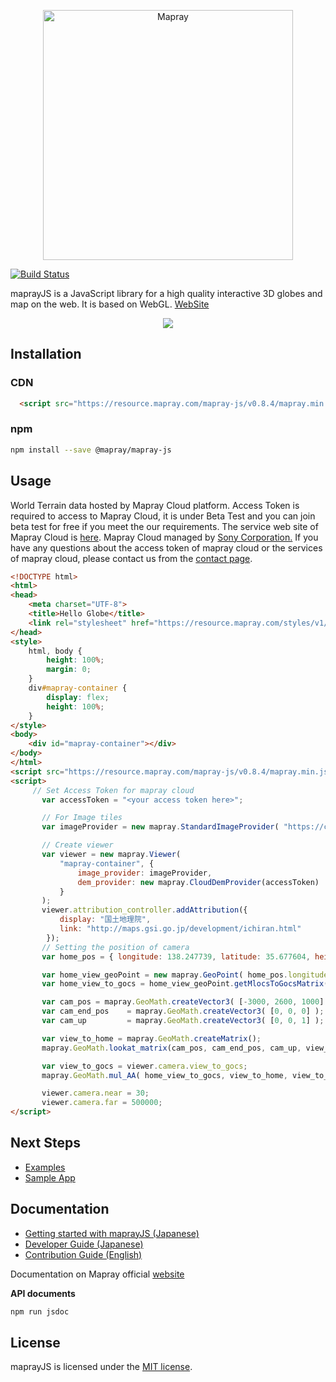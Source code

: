 [<p align="center"><img width="400" alt="Mapray" src="https://storage.googleapis.com/ino-sandbox.appspot.com/github/mainlogo.png"></p>](https://mapray.com/)
[![Build Status](https://travis-ci.org/sony/mapray-js.svg?branch=master)](https://travis-ci.org/sony/mapray-js)

maprayJS is a JavaScript library for a high quality interactive 3D globes and map on the web. It is based on WebGL.
[WebSite](https://mapray.com)

[<p align="center"><img src="https://storage.googleapis.com/ino-sandbox.appspot.com/github/fujisan.jpg" /></p>](https://mapray.com/nextRambler.html)

## Installation
### CDN
```html
  <script src="https://resource.mapray.com/mapray-js/v0.8.4/mapray.min.js"></script>
```

### npm
```bash
npm install --save @mapray/mapray-js
```

## Usage
World Terrain data hosted by Mapray Cloud platform. Access Token is required to access to Mapray Cloud, it is under Beta Test and you can join beta test for free if you meet the our requirements. 
The service web site of Mapray Cloud is [here](https://cloud.mapray.com).
Mapray Cloud managed by [Sony Corporation.](https://www.sony.com/) If you have any questions about the access token of mapray cloud or the services of mapray cloud, please contact us from the [contact page](https://mapray.com/contact.html).
```html
<!DOCTYPE html>
<html>
<head>
    <meta charset="UTF-8">
    <title>Hello Globe</title>
    <link rel="stylesheet" href="https://resource.mapray.com/styles/v1/mapray.css">
</head>
<style>
    html, body {
        height: 100%;
        margin: 0;
    }
    div#mapray-container {
        display: flex;
        height: 100%;
    }
</style>
<body>
    <div id="mapray-container"></div>
</body>
</html>
<script src="https://resource.mapray.com/mapray-js/v0.8.4/mapray.min.js"></script>
<script>
     // Set Access Token for mapray cloud
       var accessToken = "<your access token here>";

       // For Image tiles
       var imageProvider = new mapray.StandardImageProvider( "https://cyberjapandata.gsi.go.jp/xyz/seamlessphoto/", ".jpg", 256, 0, 18 );

       // Create viewer
       var viewer = new mapray.Viewer(
           "mapray-container", {
               image_provider: imageProvider,
               dem_provider: new mapray.CloudDemProvider(accessToken)
           }
       );
       viewer.attribution_controller.addAttribution({
           display: "国土地理院",
           link: "http://maps.gsi.go.jp/development/ichiran.html"
        });
       // Setting the position of camera
       var home_pos = { longitude: 138.247739, latitude: 35.677604, height: 3000 };

       var home_view_geoPoint = new mapray.GeoPoint( home_pos.longitude, home_pos.latitude, home_pos.height );
       var home_view_to_gocs = home_view_geoPoint.getMlocsToGocsMatrix( mapray.GeoMath.createMatrix() );

       var cam_pos = mapray.GeoMath.createVector3( [-3000, 2600, 1000] );
       var cam_end_pos    = mapray.GeoMath.createVector3( [0, 0, 0] );
       var cam_up         = mapray.GeoMath.createVector3( [0, 0, 1] );

       var view_to_home = mapray.GeoMath.createMatrix();
       mapray.GeoMath.lookat_matrix(cam_pos, cam_end_pos, cam_up, view_to_home);

       var view_to_gocs = viewer.camera.view_to_gocs;
       mapray.GeoMath.mul_AA( home_view_to_gocs, view_to_home, view_to_gocs );

       viewer.camera.near = 30;
       viewer.camera.far = 500000;
</script>
```

## Next Steps
- [Examples](/examples)
- [Sample App](/apps)

## Documentation
- [Getting started with maprayJS (Japanese)](/doc/developer-guide/GettingStarted.md)
- [Developer Guide (Japanese)](/doc/developer-guide/MaprayDeveloperGuideMod.md)
- [Contribution Guide (English)](/CONTRIBUTING.md)

Documentation on Mapray official [website](https://mapray.com/documents/overview/gettingstarted/index.html)

**API documents**
```bash
npm run jsdoc
```

## License
maprayJS is licensed under the [MIT license](/LICENSE).
